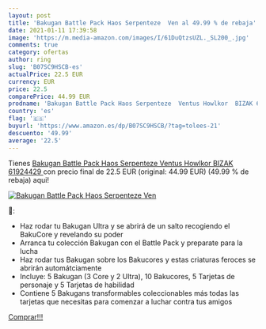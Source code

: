 ```yaml
---
layout: post
title: 'Bakugan Battle Pack Haos Serpenteze  Ven al 49.99 % de rebaja'
date: 2021-01-11 17:39:58
image: 'https://m.media-amazon.com/images/I/61DuQtzsUZL._SL200_.jpg'
comments: true
category: ofertas
author: ring
slug: 'B07SC9HSCB-es'
actualPrice: 22.5 EUR
currency: EUR
price: 22.5
comparePrice: 44.99 EUR
prodname: 'Bakugan Battle Pack Haos Serpenteze  Ventus Howlkor  BIZAK 61924429 '
country: 'es'
flag: '🇪🇸'
buyurl: 'https://www.amazon.es/dp/B07SC9HSCB/?tag=tolees-21'
descuento: '49.99'
average: '22.5'
---
```


Tienes [Bakugan Battle Pack Haos Serpenteze  Ventus Howlkor  BIZAK 61924429 ](https://www.amazon.es/dp/B07SC9HSCB/?tag=tolees-21) con precio final de  22.5 EUR (original: 44.99 EUR) (49.99 %  de rebaja) aqui!

[![Bakugan Battle Pack Haos Serpenteze  Ven](https://m.media-amazon.com/images/I/61DuQtzsUZL._SL200_.jpg)](https://www.amazon.es/dp/B07SC9HSCB/?tag=tolees-21)

🔎:

- Haz rodar tu Bakugan Ultra y se abrirá de un salto recogiendo el BakuCore y revelando su poder
- Arranca tu colección Bakugan con el Battle Pack y preparate para la lucha
- Haz rodar tus Bakugan sobre los Bakucores y estas criaturas feroces se abrirán automátciamente
- Incluye: 5 Bakugan (3 Core y 2 Ultra), 10 Bakucores, 5 Tarjetas de personaje y 5 Tarjetas de habilidad
- Contiene 5 Bakugans transformables coleccionables más todas las tarjetas que necesitas para comenzar a luchar contra tus amigos

[Comprar!!!](https://www.amazon.es/dp/B07SC9HSCB/?tag=tolees-21)
